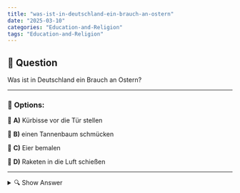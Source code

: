 ```yaml
---
title: "was-ist-in-deutschland-ein-brauch-an-ostern"
date: "2025-03-10"
categories: "Education-and-Religion"
tags: "Education-and-Religion"
---
```


## 📌 **Question**

Was ist in Deutschland ein Brauch an Ostern?



---

### 📝 **Options:**

🔘 **A)** Kürbisse vor die Tür stellen

🔘 **B)** einen Tannenbaum schmücken

🔘 **C)** Eier bemalen

🔘 **D)** Raketen in die Luft schießen

---

<details>
  <summary>🔍 Show Answer</summary>

  <p>
💡  <b>Correct Answer:</b>  c
  </p>
  <p>
    📖<b>Explanation:</b>
    Ostern ist ein bedeutendes Frühlingsfest in Deutschland, das mit verschiedenen Traditionen und Bräuchen gefeiert wird. Viele Menschen dekorieren ihre Häuser und Gärten, verstecken Ostereier für die Kinder oder gestalten kunstvolle Osterdekorationen. Familien kommen zusammen, um gemeinsam zu feiern, oft mit speziellen Mahlzeiten und Aktivitäten. Solche Bräuche fördern das Gemeinschaftsgefühl und markieren den Beginn der warmen Jahreszeit nach dem Winter.
  </p>
</details>
